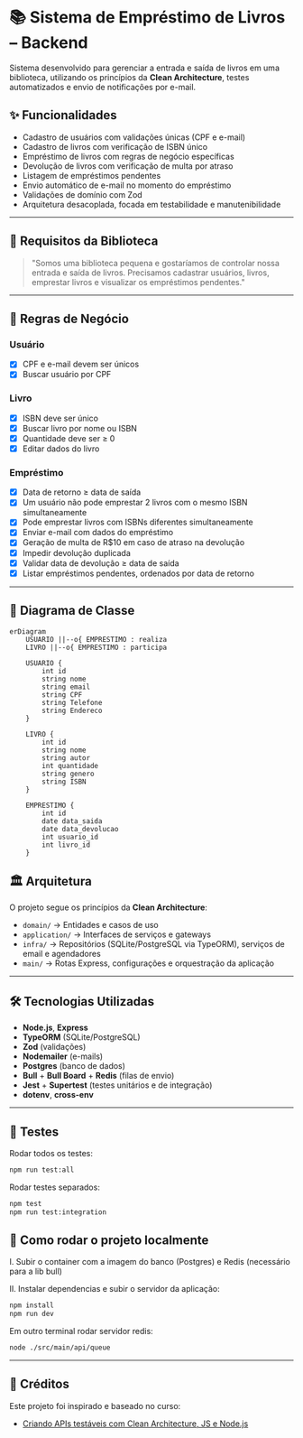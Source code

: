 # 📚 Sistema de Empréstimo de Livros – Backend

Sistema desenvolvido para gerenciar a entrada e saída de livros em uma biblioteca, utilizando os princípios da **Clean Architecture**, testes automatizados e envio de notificações por e-mail.

## ✨ Funcionalidades

- Cadastro de usuários com validações únicas (CPF e e-mail)
- Cadastro de livros com verificação de ISBN único
- Empréstimo de livros com regras de negócio específicas
- Devolução de livros com verificação de multa por atraso
- Listagem de empréstimos pendentes
- Envio automático de e-mail no momento do empréstimo
- Validações de domínio com Zod
- Arquitetura desacoplada, focada em testabilidade e manutenibilidade

---

## 🎯 Requisitos da Biblioteca

> "Somos uma biblioteca pequena e gostaríamos de controlar nossa entrada e saída de livros. Precisamos cadastrar usuários, livros, emprestar livros e visualizar os empréstimos pendentes."

---

## 🧠 Regras de Negócio

### Usuário

- [x] CPF e e-mail devem ser únicos
- [x] Buscar usuário por CPF

### Livro

- [x] ISBN deve ser único
- [x] Buscar livro por nome ou ISBN
- [x] Quantidade deve ser ≥ 0
- [x] Editar dados do livro

### Empréstimo

- [x] Data de retorno ≥ data de saída
- [x] Um usuário não pode emprestar 2 livros com o mesmo ISBN simultaneamente
- [x] Pode emprestar livros com ISBNs diferentes simultaneamente
- [x] Enviar e-mail com dados do empréstimo
- [x] Geração de multa de R$10 em caso de atraso na devolução
- [x] Impedir devolução duplicada
- [x] Validar data de devolução ≥ data de saída
- [x] Listar empréstimos pendentes, ordenados por data de retorno

---

## 🧩 Diagrama de Classe

```mermaid
erDiagram
    USUARIO ||--o{ EMPRESTIMO : realiza
    LIVRO ||--o{ EMPRESTIMO : participa

    USUARIO {
        int id
        string nome
        string email
        string CPF
        string Telefone
        string Endereco
    }

    LIVRO {
        int id
        string nome
        string autor
        int quantidade
        string genero
        string ISBN
    }

    EMPRESTIMO {
        int id
        date data_saida
        date data_devolucao
        int usuario_id
        int livro_id
    }
```

## 🏛️ Arquitetura

O projeto segue os princípios da **Clean Architecture**:

- `domain/` → Entidades e casos de uso
- `application/` → Interfaces de serviços e gateways
- `infra/` → Repositórios (SQLite/PostgreSQL via TypeORM), serviços de email e agendadores
- `main/` → Rotas Express, configurações e orquestração da aplicação

---

## 🛠️ Tecnologias Utilizadas

- **Node.js**, **Express**
- **TypeORM** (SQLite/PostgreSQL)
- **Zod** (validações)
- **Nodemailer** (e-mails)
- **Postgres** (banco de dados)
- **Bull** + **Bull Board** + **Redis** (filas de envio)
- **Jest** + **Supertest** (testes unitários e de integração)
- **dotenv**, **cross-env**

---

## 🧪 Testes

Rodar todos os testes:

```bash
npm run test:all
```

Rodar testes separados:

```bash
npm test
npm run test:integration
```

## 🚀 Como rodar o projeto localmente

I. Subir o container com a imagem do banco (Postgres) e Redis (necessário para a lib bull)

II. Instalar dependencias e subir o servidor da aplicação:

```bash
npm install
npm run dev
```

Em outro terminal rodar servidor redis:

```bash
node ./src/main/api/queue
```

---

## 📖 Créditos

Este projeto foi inspirado e baseado no curso:

- [Criando APIs testáveis com Clean Architecture, JS e Node.js](https://github.com/vspinellis/clean-js)
